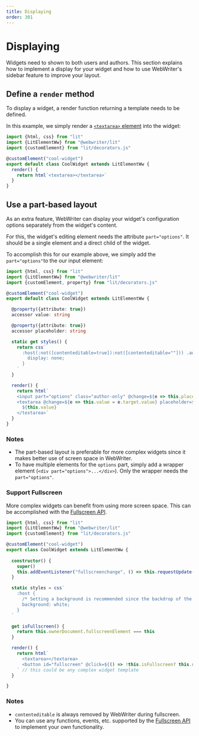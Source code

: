 ```yaml
---
title: Displaying
order: 301
---
```


# Displaying
Widgets need to shown to both users and authors. This section explains how to implement a display for your widget and how to use WebWriter's sidebar feature to improve your layout.

## Define a `render` method
To display a widget, a render function returning a template needs to be defined.

In this example, we simply render a [`<textarea>` element](https://developer.mozilla.org/en-US/docs/Web/HTML/Element/textarea) into the widget:

```ts
import {html, css} from "lit"
import {LitElementWw} from "@webwriter/lit"
import {customElement} from "lit/decorators.js"

@customElement("cool-widget")
export default class CoolWidget extends LitElementWw {
  render() {
    return html`<textarea></textarea>`
  }
}
```

## Use a part-based layout
As an extra feature, WebWriter can display your widget's configuration options separately from the widget's content.

For this, the widget's editing element needs the attribute `part="options"`. It should be a single element and a direct child of the widget.

To accomplish this for our example above, we simply add the `part="options"`to the our input element:

```ts
import {html, css} from "lit"
import {LitElementWw} from "@webwriter/lit"
import {customElement, property} from "lit/decorators.js"

@customElement("cool-widget")
export default class CoolWidget extends LitElementWw {

  @property({attribute: true})
  accessor value: string

  @property({attribute: true})
  accessor placeholder: string

  static get styles() {
    return css`
      :host(:not([contenteditable=true]):not([contenteditable=""])) .author-only {
        display: none;
      }
    `
  }

  render() {
    return html`
    <input part="options" class="author-only" @change=${e => this.placeholder = e.target.value}></input>
    <textarea @change=${e => this.value = e.target.value} placeholder=${this.placeholder}>
      ${this.value}
    </textarea>`
  }
}
```

### Notes
- The part-based layout is preferable for more complex widgets since it makes better use of screen space in WebWriter.
- To have multiple elements for the `options` part, simply add a wrapper element (`<div part="options">...</div>`). Only the wrapper needs the `part="options"`.


### Support Fullscreen
More complex widgets can benefit from using more screen space. This can be accomplished with the [Fullscreen API](https://developer.mozilla.org/en-US/docs/Web/API/Fullscreen_API).

```ts
import {html, css} from "lit"
import {LitElementWw} from "@webwriter/lit"
import {customElement} from "lit/decorators.js"

@customElement("cool-widget")
export class CoolWidget extends LitElementWw {
  
  constructor() {
    super()
    this.addEventListener("fullscreenchange", () => this.requestUpdate())
  }

  static styles = css`
    :host {
      /* Setting a background is recommended since the backdrop of the fullscreen is black by default */
      background: white;
    }
  `

  get isFullscreen() {
    return this.ownerDocument.fullscreenElement === this
  }

  render() {
    return html`
      <textarea></textarea>
      <button id="fullscreen" @click=${() => !this.isFullscreen? this.requestFullscreen(): this.ownerDocument.exitFullscreen()}>Toggle Fullscreen</button>
    ` // this could be any complex widget template
  }

}
```

### Notes
- `contenteditable` is always removed by WebWriter during fullscreen.
- You can use any functions, events, etc. supported by the [Fullscreen API](https://developer.mozilla.org/en-US/docs/Web/API/Fullscreen_API) to implement your own functionality.